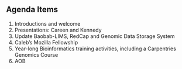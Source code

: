 ## Agenda Items

1. Introductions and welcome
2. Presentations: Careen and Kennedy
3. Update Baobab-LIMS, RedCap and Genomic Data Storage System
4. Caleb’s Mozilla Fellowship
5. Year-long Bioinformatics training activities, including a Carpentries Genomics Course
6. AOB


